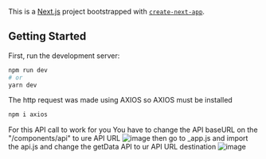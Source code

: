 This is a [Next.js](https://nextjs.org/) project bootstrapped with [`create-next-app`](https://github.com/vercel/next.js/tree/canary/packages/create-next-app).

## Getting Started

First, run the development server:

```bash
npm run dev
# or
yarn dev
```
The http request was made using AXIOS so AXIOS must be installed
```bash
npm i axios

```
 
For this API call to work for you 
You have to change the API baseURL on the "/components/api" to ure API URL
![image](https://user-images.githubusercontent.com/62830716/160488102-c013af39-476c-48d7-90bb-303b54a32d41.png)
then go to _app.js and import the api.js
and change the getData API to ur API URL destination 
![image](https://user-images.githubusercontent.com/62830716/160488822-108c45de-cc9f-4764-a03d-b5f3750b0145.png)


